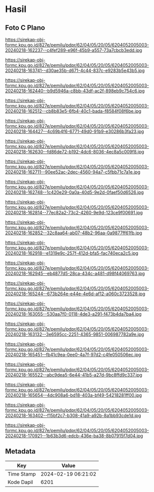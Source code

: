 # Hasil

## Foto C Plano

https://sirekap-obj-formc.kpu.go.id/827e/pemilu/pdpr/62/04/05/20/05/6204052005003-20240218-162237--c4fef289-e96f-45b9-a557-73a7cbcb3edd.jpg

https://sirekap-obj-formc.kpu.go.id/827e/pemilu/pdpr/62/04/05/20/05/6204052005003-20240218-163741--d30ae35b-d671-4c44-837c-e9283b5e43b5.jpg

https://sirekap-obj-formc.kpu.go.id/827e/pemilu/pdpr/62/04/05/20/05/6204052005003-20240218-162440--b9d5946a-c8bb-43df-ac2f-898eb9c754c6.jpg

https://sirekap-obj-formc.kpu.go.id/827e/pemilu/pdpr/62/04/05/20/05/6204052005003-20240218-162512--cb8b83e5-6fb4-40c1-bada-f8584f08f6be.jpg

https://sirekap-obj-formc.kpu.go.id/827e/pemilu/pdpr/62/04/05/20/05/6204052005003-20240218-164427--4c69b4f6-6771-49d0-91b9-e30286b3fa23.jpg

https://sirekap-obj-formc.kpu.go.id/827e/pemilu/pdpr/62/04/05/20/05/6204052005003-20240218-162630--fd86de72-b192-4dc6-8036-4ec8a5c009f8.jpg

https://sirekap-obj-formc.kpu.go.id/827e/pemilu/pdpr/62/04/05/20/05/6204052005003-20240218-162711--90ee52ac-2dec-4560-94a7-c5fbb71c7a1e.jpg

https://sirekap-obj-formc.kpu.go.id/827e/pemilu/pdpr/62/04/05/20/05/6204052005003-20240218-162748--1c420e29-0a0a-40d5-9e2d-0faef50d6526.jpg

https://sirekap-obj-formc.kpu.go.id/827e/pemilu/pdpr/62/04/05/20/05/6204052005003-20240218-162814--77ec82a2-73c2-4260-9e9d-123ce9f00691.jpg

https://sirekap-obj-formc.kpu.go.id/827e/pemilu/pdpr/62/04/05/20/05/6204052005003-20240218-162852--32c8aa64-ab07-48b2-96aa-0a9877ff61fb.jpg

https://sirekap-obj-formc.kpu.go.id/827e/pemilu/pdpr/62/04/05/20/05/6204052005003-20240218-162918--e1319e9c-257f-412d-bfa5-fac740eca2c5.jpg

https://sirekap-obj-formc.kpu.go.id/827e/pemilu/pdpr/62/04/05/20/05/6204052005003-20240218-162945--eb4877d5-28ca-434c-a481-d98f44069763.jpg

https://sirekap-obj-formc.kpu.go.id/827e/pemilu/pdpr/62/04/05/20/05/6204052005003-20240218-165244--673b264e-e44e-4e6d-af12-a060c3723528.jpg

https://sirekap-obj-formc.kpu.go.id/827e/pemilu/pdpr/62/04/05/20/05/6204052005003-20240218-163055--530aa7f0-0118-4de3-a291-f473b4da7ba4.jpg

https://sirekap-obj-formc.kpu.go.id/827e/pemilu/pdpr/62/04/05/20/05/6204052005003-20240218-163132--3e6595cc-2251-4365-9851-006987782a9e.jpg

https://sirekap-obj-formc.kpu.go.id/827e/pemilu/pdpr/62/04/05/20/05/6204052005003-20240218-165451--fb41c9ea-0ee0-4a7f-97d2-c4fe050506ec.jpg

https://sirekap-obj-formc.kpu.go.id/827e/pemilu/pdpr/62/04/05/20/05/6204052005003-20240218-165522--abc9dea5-6e44-41b5-a27d-9bc8ffd9c337.jpg

https://sirekap-obj-formc.kpu.go.id/827e/pemilu/pdpr/62/04/05/20/05/6204052005003-20240218-165654--4dc908a6-bd18-403a-bf49-54218281ff00.jpg

https://sirekap-obj-formc.kpu.go.id/827e/pemilu/pdpr/62/04/05/20/05/6204052005003-20240218-163402--f15bf2c7-b308-41a9-a92b-8a1bb93cde1d.jpg

https://sirekap-obj-formc.kpu.go.id/827e/pemilu/pdpr/62/04/05/20/05/6204052005003-20240218-170921--1b63b3d6-edcb-436e-ba38-8b07915f7d04.jpg


## Metadata

| Key        | Value               |
| ---------- | ------------------- |
| Time Stamp | 2024-02-19 06:21:02 |
| Kode Dapil | 6201                |



